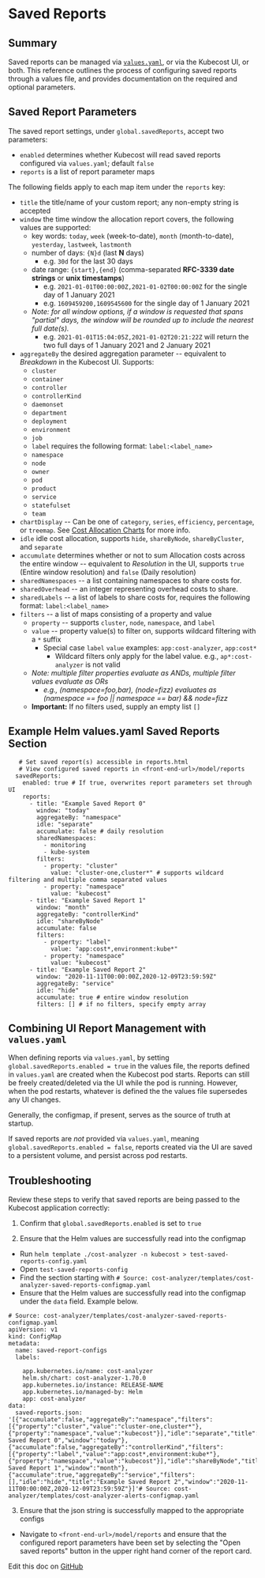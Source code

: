 # Saved Reports

## Summary

Saved reports can be managed via [`values.yaml`](https://github.com/kubecost/cost-analyzer-helm-chart/blob/master/cost-analyzer/values.yaml), or via the Kubecost UI, or both. This reference outlines the process of configuring saved reports through a values file, and provides documentation on the required and optional parameters.

## Saved Report Parameters

The saved report settings, under `global.savedReports`, accept two parameters:

- `enabled` determines whether Kubecost will read saved reports configured via `values.yaml`; default `false`
- `reports` is a list of report parameter maps

The following fields apply to each map item under the `reports` key:

- `title` the title/name of your custom report; any non-empty string is accepted
- `window` the time window the allocation report covers, the following values are supported:
  - key words: `today`, `week` (week-to-date), `month` (month-to-date), `yesterday`, `lastweek`, `lastmonth`
  - number of days: `{N}d` (last **N** days)
    - e.g. `30d` for the last 30 days
  - date range: `{start},{end}` (comma-separated **RFC-3339 date strings** or **unix timestamps**)
    - e.g. `2021-01-01T00:00:00Z,2021-01-02T00:00:00Z` for the single day of 1 January 2021
    - e.g. `1609459200,1609545600` for the single day of 1 January 2021
  - _Note: for all window options, if a window is requested that spans "partial" days, the window will be rounded up to include the nearest full date(s)._
    - e.g. `2021-01-01T15:04:05Z,2021-01-02T20:21:22Z` will return the two full days of 1 January 2021 and 2 January 2021
- `aggregateBy` the desired aggregation parameter -- equivalent to _Breakdown_ in the Kubecost UI. Supports:
  - `cluster`
  - `container`
  - `controller`
  - `controllerKind`
  - `daemonset`
  - `department`
  - `deployment`
  - `environment`
  - `job`
  - `label` requires the following format: `label:<label_name>`
  - `namespace`
  - `node`
  - `owner`
  - `pod`
  - `product`
  - `service`
  - `statefulset`
  - `team`
- `chartDisplay` -- Can be one of `category`, `series`, `efficiency`, `percentage`, or `treemap`. See [Cost Allocation Charts](https://guide.kubecost.com/hc/en-us/articles/4407601807383-Kubernetes-Cost-Allocation#chart) for more info.
- `idle` idle cost allocation, supports `hide`, `shareByNode`, `shareByCluster`, and `separate`
- `accumulate` determines whether or not to sum Allocation costs across the entire window -- equivalent to _Resolution_ in the UI, supports `true` (Entire window resolution) and `false` (Daily resolution)
- `sharedNamespaces` -- a list containing namespaces to share costs for.
- `sharedOverhead` -- an integer representing overhead costs to share.
- `sharedLabels` -- a list of labels to share costs for, requires the following format: `label:<label_name>`
- `filters` -- a list of maps consisting of a property and value
  - `property` -- supports `cluster`, `node`, `namespace`, and `label`
  - `value` -- property value(s) to filter on, supports wildcard filtering with a `*` suffix
    - Special case `label` `value` examples: `app:cost-analyzer`, `app:cost*`
      - Wildcard filters only apply for the label value. e.g., `ap*:cost-analyzer` is not valid
  - _Note: multiple filter properties evaluate as ANDs, multiple filter values evaluate as ORs_
    - _e.g., (namespace=foo,bar), (node=fizz) evaluates as (namespace == foo || namespace == bar) && node=fizz_
  - **Important:** If no filters used, supply an empty list `[]`

## Example Helm values.yaml Saved Reports Section

```
   # Set saved report(s) accessible in reports.html
   # View configured saved reports in <front-end-url>/model/reports
  savedReports:
    enabled: true # If true, overwrites report parameters set through UI
    reports:
      - title: "Example Saved Report 0"
        window: "today"
        aggregateBy: "namespace"
        idle: "separate"
        accumulate: false # daily resolution
        sharedNamespaces:
          - monitoring
          - kube-system
        filters:
          - property: "cluster"
            value: "cluster-one,cluster*" # supports wildcard filtering and multiple comma separated values
          - property: "namespace"
            value: "kubecost"
      - title: "Example Saved Report 1"
        window: "month"
        aggregateBy: "controllerKind"
        idle: "shareByNode"
        accumulate: false
        filters:
          - property: "label"
            value: "app:cost*,environment:kube*"
          - property: "namespace"
            value: "kubecost"
      - title: "Example Saved Report 2"
        window: "2020-11-11T00:00:00Z,2020-12-09T23:59:59Z"
        aggregateBy: "service"
        idle: "hide"
        accumulate: true # entire window resolution
        filters: [] # if no filters, specify empty array

```

## Combining UI Report Management with `values.yaml`

When defining reports via `values.yaml`, by setting `global.savedReports.enabled = true` in the values file, the reports defined in `values.yaml` are created when the Kubecost pod starts. Reports can still be freely created/deleted via the UI while the pod is running. However, when the pod restarts, whatever is defined the the values file supersedes any UI changes.

Generally, the configmap, if present, serves as the source of truth at startup.

If saved reports are _not_ provided via `values.yaml`, meaning `global.savedReports.enabled = false`, reports created via the UI are saved to a persistent volume, and persist across pod restarts.

## Troubleshooting

Review these steps to verify that saved reports are being passed to the Kubecost application correctly:

1. Confirm that `global.savedReports.enabled` is set to `true`

2. Ensure that the Helm values are successfully read into the configmap

- Run `helm template ./cost-analyzer -n kubecost > test-saved-reports-config.yaml`
- Open `test-saved-reports-config`
- Find the section starting with `# Source: cost-analyzer/templates/cost-analyzer-saved-reports-configmap.yaml`
- Ensure that the Helm values are successfully read into the configmap under the `data` field. Example below.

```
# Source: cost-analyzer/templates/cost-analyzer-saved-reports-configmap.yaml
apiVersion: v1
kind: ConfigMap
metadata:
  name: saved-report-configs
  labels:

    app.kubernetes.io/name: cost-analyzer
    helm.sh/chart: cost-analyzer-1.70.0
    app.kubernetes.io/instance: RELEASE-NAME
    app.kubernetes.io/managed-by: Helm
    app: cost-analyzer
data:
  saved-reports.json: '[{"accumulate":false,"aggregateBy":"namespace","filters":[{"property":"cluster","value":"cluster-one,cluster*"},{"property":"namespace","value":"kubecost"}],"idle":"separate","title":"Example Saved Report 0","window":"today"},{"accumulate":false,"aggregateBy":"controllerKind","filters":[{"property":"label","value":"app:cost*,environment:kube*"},{"property":"namespace","value":"kubecost"}],"idle":"shareByNode","title":"Example Saved Report 1","window":"month"},{"accumulate":true,"aggregateBy":"service","filters":[],"idle":"hide","title":"Example Saved Report 2","window":"2020-11-11T00:00:00Z,2020-12-09T23:59:59Z"}]'# Source: cost-analyzer/templates/cost-analyzer-alerts-configmap.yaml
```

3. Ensure that the json string is successfully mapped to the appropriate configs

- Navigate to `<front-end-url>/model/reports` and ensure that the configured report parameters have been set by selecting the "Open saved reports" button in the upper right hand corner of the report card.

Edit this doc on [GitHub](https://github.com/kubecost/docs/blob/main/saved-reports.md)

<!--- {"article":"4407595977879","section":"4402815656599","permissiongroup":"1500001277122"} --->
